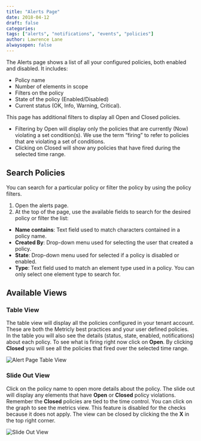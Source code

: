 ```yaml
---
title: "Alerts Page"
date: 2018-04-12
draft: false
categories:
tags: ["alerts", "notifications", "events", "policies"]
author: Lawrence Lane
alwaysopen: false
---
```

The Alerts page shows a list of all your configured policies, both enabled and disabled. It includes:

- Policy name
- Number of elements in scope
- Filters on the policy
- State of the policy (Enabled/Disabled)
- Current status (OK, Info, Warning, Critical).

This page has additional filters to display all Open and Closed policies.

- Filtering by Open will display only the policies that are currently (Now) violating a set condition(s). We use the term “firing” to refer to policies that are violating a set of conditions.
- Clicking on Closed will show any policies that have fired during the selected time range.

## Search Policies

You can search for a particular policy or filter the policy by using the policy filters.

1. Open the alerts page.
2. At the top of the page, use the available fields to search for the desired policy or filter the list:
  - **Name contains**: Text field used to match characters contained in a policy name.
  - **Created By**: Drop-down menu used for selecting the user that created a policy.
  - **State**: Drop-down menu used for selected if a policy is disabled or enabled.
  - **Type**: Text field used to match an element type used in a policy. You can only select one element type to search for.

## Available Views

### Table View
The table view will display all the policies configured in your tenant account. These are both the Metricly best practices and your user defined policies. In the table you will also see the details (status, state, enabled, notifications) about each policy. To see what is firing right now click on **Open**. By clicking **Closed** you will see all the policies that fired over the selected time range.

![Alert Page Table View](/images/alerts-page/alert-page-table-view.png)

### Slide Out View
Click on the policy name to open more details about the policy. The slide out will display any elements that have **Open** or **Closed** policy violations. Remember the **Closed** policies are tied to the time control. You can click on the graph to see the metrics view. This feature is disabled for the checks because it does not apply. The view can be closed by clicking the the **X** in the top right corner.

![Slide Out View](/images/alerts-page/slide-out-view.png)
